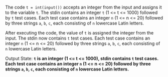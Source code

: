 The code `t = int(input())` accepts an integer from the input and assigns it to the variable `t`. The stdin contains an integer `t` (1 <= t <= 1000) followed by `t` test cases. Each test case contains an integer `n` (1 <= n <= 20) followed by three strings `a`, `b`, `c`, each consisting of `n` lowercase Latin letters.

After executing the code, the value of `t` is assigned the integer from the input. The stdin now contains `t` test cases. Each test case contains an integer `n` (1 <= n <= 20) followed by three strings `a`, `b`, `c`, each consisting of `n` lowercase Latin letters.

Output State: **`t` is an integer (1 <= t <= 1000), stdin contains `t` test cases. Each test case contains an integer `n` (1 <= n <= 20) followed by three strings `a`, `b`, `c`, each consisting of `n` lowercase Latin letters.**
